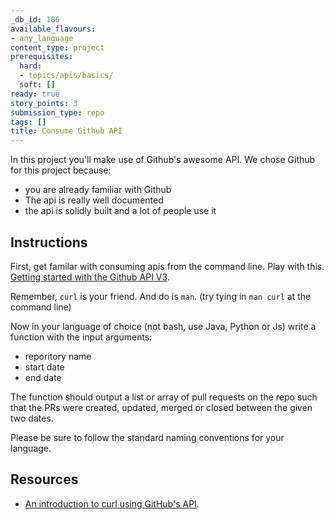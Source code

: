 ```yaml
---
_db_id: 186
available_flavours:
- any_language
content_type: project
prerequisites:
  hard:
  - topics/apis/basics/
  soft: []
ready: true
story_points: 3
submission_type: repo
tags: []
title: Consume Github API
---
```


In this project you'll make use of Github's awesome API. We chose Github for this project because:

- you are already familiar with Github
- The api is really well documented
- the api is solidly built and a lot of people use it

## Instructions

First, get familar with consuming apis from the command line. Play with this. [Getting started with the Github API V3](https://developer.github.com/v3/guides/getting-started/).

Remember, `curl` is your friend. And do is `man`. (try tying in `man curl` at the command line)

Now in your language of choice (not bash, use Java, Python or Js) write a function with the input arguments:

- reporitory name
- start date
- end date

The function should output a list or array of pull requests on the repo such that the PRs were created, updated, merged or closed between the given two dates.

Please be sure to follow the standard naming conventions for your language.

## Resources

- [An introduction to curl using GitHub's API](https://gist.github.com/tazjel/8735770).